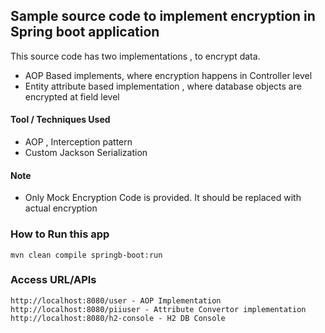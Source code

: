 ## Sample source code to implement encryption in Spring boot application

This source code has two implementations , to encrypt data.
- AOP Based implements, where encryption happens in Controller level
- Entity attribute based implementation , where database objects are encrypted at field level

#### Tool / Techniques Used
- AOP , Interception pattern
- Custom Jackson Serialization

#### Note
- Only Mock Encryption Code is provided. It should be replaced with actual encryption

### How to Run this app
```
mvn clean compile springb-boot:run
```

### Access URL/APIs
``` 
http://localhost:8080/user - AOP Implementation
http://localhost:8080/piiuser - Attribute Convertor implementation
http://localhost:8080/h2-console - H2 DB Console
```